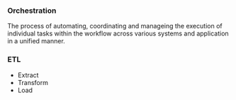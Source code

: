 ### Orchestration

The process of automating, coordinating and manageing the execution of individual tasks within the workflow across various systems and application in a unified manner.

### ETL

* Extract
* Transform 
* Load